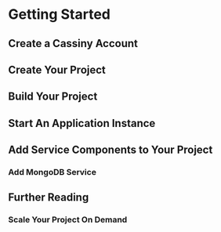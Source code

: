 # Getting Started

## Create a Cassiny Account

## Create Your Project

## Build Your Project

## Start An Application Instance

## Add Service Components to Your Project
### Add MongoDB Service

## Further Reading
### Scale Your Project On Demand
